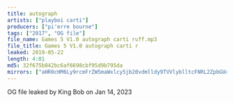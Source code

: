 ```yaml
---
title: autograph
artists: ["playboi carti"]
producers: ["pi'erre bourne"]
tags: ["2017", "OG file"]
file_name: Games 5 V1.0 autograph carti ruff.mp3
file_title: Games 5 V1.0 autograph carti r
leaked: 2019-05-22
length: 4:01
md5: 32f675b842bc6af6698cbf95d9b795da
mirrors: ["aHR0cHM6Ly9rcmFrZW5maWxlcy5jb20vdmlldy9TVVlyblltcFNRL2ZpbGUuaHRtbA==", "aHR0cHM6Ly9kYnJlZS5vcmcvdi8yNjNjODk="]
---
```

OG file leaked by King Bob on Jan 14, 2023
